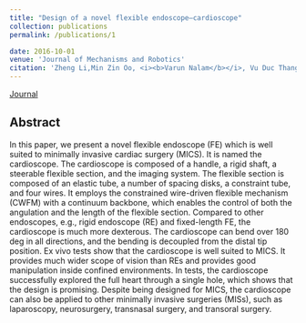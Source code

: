 ```yaml
---
title: "Design of a novel flexible endoscope—cardioscope"
collection: publications
permalink: /publications/1

date: 2016-10-01
venue: 'Journal of Mechanisms and Robotics'
citation: 'Zheng Li,Min Zin Oo, <i><b>Varun Nalam</b></i>, Vu Duc Thang , Hongliang Ren , Theodoros Kofidis , Haoyong Yu'
---
```


[Journal](https://asmedigitalcollection.asme.org/mechanismsrobotics/article-abstract/8/5/051014/383991)

## Abstract

In this paper, we present a novel flexible endoscope (FE) which is well suited to minimally invasive cardiac surgery (MICS). It is named the cardioscope. The cardioscope is composed of a handle, a rigid shaft, a steerable flexible section, and the imaging system. The flexible section is composed of an elastic tube, a number of spacing disks, a constraint tube, and four wires. It employs the constrained wire-driven flexible mechanism (CWFM) with a continuum backbone, which enables the control of both the angulation and the length of the flexible section. Compared to other endoscopes, e.g., rigid endoscope (RE) and fixed-length FE, the cardioscope is much more dexterous. The cardioscope can bend over 180 deg in all directions, and the bending is decoupled from the distal tip position. Ex vivo tests show that the cardioscope is well suited to MICS. It provides much wider scope of vision than REs and provides good manipulation inside confined environments. In tests, the cardioscope successfully explored the full heart through a single hole, which shows that the design is promising. Despite being designed for MICS, the cardioscope can also be applied to other minimally invasive surgeries (MISs), such as laparoscopy, neurosurgery, transnasal surgery, and transoral surgery.